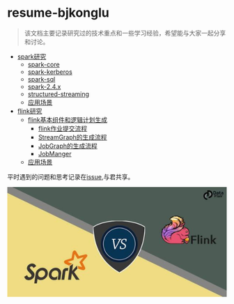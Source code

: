 # resume-bjkonglu
> 该文档主要记录研究过的技术重点和一些学习经验，希望能与大家一起分享和讨论。

- [spark研究](docs/spark-research)
    - [spark-core](docs/spark-research/spark-core)
    - [spark-kerberos](docs/spark-research/spark-kerberos)
    - [spark-sql](docs/spark-research/spark-sql)
    - [spark-2.4.x](docs/spark-research/spark-2.4.x)
    - [structured-streaming](docs/spark-research/structured-streaming)
    - [应用场景](docs/spark-research/应用场景)
- [flink研究](docs/flink-research)
    - [flink基本组件和逻辑计划生成](docs/flink-research/flink基本组件和逻辑计划生成) 
      - [flink作业提交流程](docs/flink-research/flink基本组件和逻辑计划生成/flink作业提交流程.md)
      - [StreamGraph的生成流程](docs/flink-research/flink基本组件和逻辑计划生成/StreamGraph的生成流程.md)
      - [JobGraph的生成流程](docs/flink-research/flink基本组件和逻辑计划生成/JobGraph的生成流程.md)
      - [JobManger](docs/flink-research/flink基本组件和逻辑计划生成/JobManager.md)
    - [应用场景](docs/flink-research/应用场景)

平时遇到的问题和思考记录在[issue](https://github.com/bjkonglu/resume-bjkonglu/issues),与君共享。

![Spark vs Flink](docs/pics/resume-bjkonglu-logo.jpg)

